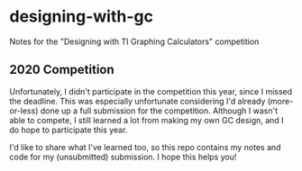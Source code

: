 # designing-with-gc
Notes for the "Designing with TI Graphing Calculators" competition

## 2020 Competition
Unfortunately, I didn't participate in the competition this year, since I missed the deadline. This was especially unfortunate considering I'd already (more-or-less) done up a full submission for the competition. Although I wasn't able to compete, I still learned a lot from making my own GC design, and I do hope to participate this year. 

I'd like to share what I've learned too, so this repo contains my notes and code for my (unsubmitted) submission. I hope this helps you!
